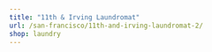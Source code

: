 ```yaml
---
title: "11th & Irving Laundromat"
url: /san-francisco/11th-and-irving-laundromat-2/
shop: laundry
---
```

